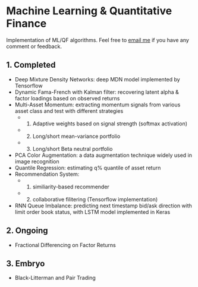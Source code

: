 # Machine Learning & Quantitative Finance
Implementation of ML/QF algorithms. Feel free to [email me](mailto:jenchieh_cheng@mfe.berkeley.edu) if you have any comment or feedback.

## 1. Completed

- Deep Mixture Density Networks: deep MDN model implemented by Tensorflow
- Dynamic Fama-French with Kalman filter: recovering latent alpha & factor loadings based on observed returns
- Multi-Asset Momentum: extracting momentum signals from various asset class and test with different strategies
	- 1) Adaptive weights based on signal strength (softmax activation)
	- 2) Long/short mean-variance portfolio
	- 3) Long/short Beta neutral portfolio
- PCA Color Augmentation: a data augmentation technique widely used in image recognition
- Quantile Regression: estimating q% quantile of asset return
- Recommendation System: 
	- 1) similiarity-based recommender
	- 2) collaborative filitering (Tensorflow implementation)
- RNN Queue Imbalance: predicting next timestamp bid/ask direction with limit order book status, with LSTM model implemented in Keras

## 2. Ongoing

- Fractional Differencing on Factor Returns

## 3. Embryo

- Black-Litterman and Pair Trading